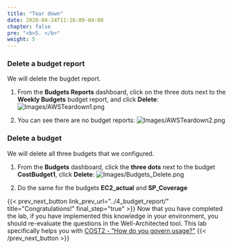 ```yaml
---
title: "Tear down"
date: 2020-04-24T11:16:09-04:00
chapter: false
pre: "<b>5. </b>"
weight: 5
---
```


### Delete a budget report
We will delete the bugdet report.

1. From the **Budgets Reports** dashboard, click on the three dots next to the **Weekly Budgets** budget report, and click **Delete**:
![Images/AWSTeardown1.png](/Cost/100_2_Cost_and_Usage_Governance/Images/AWSTeardown1.png)

2. You can see there are no budget reports:
![Images/AWSTeardown2.png](/Cost/100_2_Cost_and_Usage_Governance/Images/AWSTeardown2.png)

### Delete a budget
We will delete all three budgets that we configured.

1. From the **Budgets** dashboard, click the **three dots** next to the budget **CostBudget1**, click **Delete**: 
![Images/Budgets_Delete.png](/Cost/100_2_Cost_and_Usage_Governance/Images/Budgets_Delete.png)

2. Do the same for the budgets **EC2_actual** and **SP_Coverage**

{{< prev_next_button link_prev_url="../4_budget_report/"  title="Congratulations!" final_step="true" >}}
Now that you have completed the lab, if you have implemented this knowledge in your environment,
you should re-evaluate the questions in the Well-Architected tool. This lab specifically helps you with
[COST2 - "How do you govern usage?"](https://docs.aws.amazon.com/wellarchitected/latest/framework/a-expenditure-and-usage-awareness.html)
{{< /prev_next_button >}}
